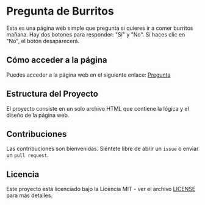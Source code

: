 # Pregunta de Burritos

Esta es una página web simple que pregunta si quieres ir a comer burritos mañana. Hay dos botones para responder: "Sí" y "No". Si haces clic en "No", el botón desaparecerá.

## Cómo acceder a la página

Puedes acceder a la página web en el siguiente enlace: [Pregunta](https://<serecost>.github.io/<uep>/pregunta.html)

## Estructura del Proyecto

El proyecto consiste en un solo archivo HTML que contiene la lógica y el diseño de la página web.

## Contribuciones

Las contribuciones son bienvenidas. Siéntete libre de abrir un `issue` o enviar un `pull request`.

## Licencia

Este proyecto está licenciado bajo la Licencia MIT - ver el archivo [LICENSE](LICENSE) para más detalles.

